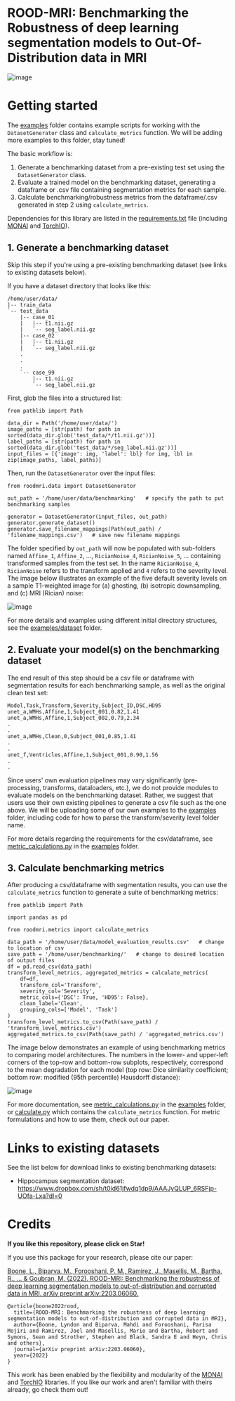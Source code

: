 # **ROOD-MRI**: **B**enchmarking the **R**obustness of deep learning segmentation models to **O**ut-**O**f-**D**istribution data in **MRI**

![image](https://user-images.githubusercontent.com/22750822/157528340-d112408c-e3de-4ce7-87f8-8afb57d8d3da.png)

# Getting started

The [examples](https://github.com/AICONSlab/roodmri/tree/main/examples) folder contains example scripts for working with the `DatasetGenerator` class and `calculate_metrics` function. We will be adding more examples to this folder, stay tuned!

The basic workflow is:

1. Generate a benchmarking dataset from a pre-existing test set using the `DatasetGenerator` class.
2. Evaluate a trained model on the benchmarking dataset, generating a
dataframe or .csv file containing segmentation metrics for each sample.
3. Calculate benchmarking/robustness metrics from the dataframe/.csv generated
in step 2 using `calculate_metrics`.

Dependencies for this library are listed in the [requirements.txt](https://github.com/AICONSlab/roodmri/blob/main/requirements.txt) file (including [MONAI](https://github.com/Project-MONAI/MONAI) and [TorchIO](https://github.com/fepegar/torchio)).

## 1. Generate a benchmarking dataset

Skip this step if you're using a pre-existing benchmarking dataset (see links to existing datasets below).

If you have a dataset directory that looks like this:

```
/home/user/data/
|-- train_data
`-- test_data
    |-- case_01
    |   |-- t1.nii.gz
    |   `-- seg_label.nii.gz
    |-- case_02
    |   |-- t1.nii.gz
    |   `-- seg_label.nii.gz
    .
    .
    .
    `-- case_99
        |-- t1.nii.gz
        `-- seg_label.nii.gz
```

First, glob the files into a structured list:

```
from pathlib import Path

data_dir = Path('/home/user/data/')
image_paths = [str(path) for path in sorted(data_dir.glob('test_data/*/t1.nii.gz'))]
label_paths = [str(path) for path in sorted(data_dir.glob('test_data/*/seg_label.nii.gz'))]
input_files = [{'image': img, 'label': lbl} for img, lbl in zip(image_paths, label_paths)]
```

Then, run the `DatasetGenerator` over the input files:

```
from roodmri.data import DatasetGenerator

out_path = '/home/user/data/benchmarking'   # specify the path to put benchmarking samples

generator = DatasetGenerator(input_files, out_path)
generator.generate_dataset()
generator.save_filename_mappings(Path(out_path) / 'filename_mappings.csv')   # save new filename mappings
```

The folder specified by `out_path` will now be populated with sub-folders named `Affine_1`, `Affine_2`, ..., `RicianNoise_4`, `RicianNoise_5`, ... containing transformed samples from the test set. In the name `RicianNoise_4`, `RicianNoise` refers to the transform applied and `4` refers to the severity level. The image below illustrates an example of the five default severity levels on a sample T1-weighted image for (a) ghosting, (b) isotropic downsampling, and (c) MRI (Rician) noise:

![image](https://user-images.githubusercontent.com/22750822/157904816-5c2ea501-9059-4783-a590-d61c947fda82.png)

For more details and examples using different initial directory structures, see the [examples/dataset](https://github.com/AICONSlab/roodmri/tree/main/examples/dataset) folder.

## 2. Evaluate your model(s) on the benchmarking dataset

The end result of this step should be a csv file or dataframe with segmentation results for each benchmarking sample, as well as the original clean test set:

```
Model,Task,Transform,Severity,Subject_ID,DSC,HD95
unet_a,WMHs,Affine,1,Subject_001,0.82,1.41
unet_a,WMHs,Affine,1,Subject_002,0.79,2.34
.
.
unet_a,WMHs,Clean,0,Subject_001,0.85,1.41
.
.
unet_f,Ventricles,Affine,1,Subject_001,0.90,1.56
.
.
```

Since users' own evaluation pipelines may vary significantly (pre-processing, transforms, dataloaders, etc.), we do not provide modules to evaluate models on the benchmarking dataset. Rather, we suggest that users use their own existing pipelines to generate a csv file such as the one above. We will be uploading some of our own examples to the [examples](https://github.com/AICONSlab/roodmri/tree/main/examples) folder, including code for how to parse the transform/severity level folder name.

For more details regarding the requirements for the csv/dataframe, see [metric_calculations.py](https://github.com/AICONSlab/roodmri/blob/main/examples/metrics/metric_calculations.py) in the [examples](https://github.com/AICONSlab/roodmri/tree/main/examples) folder.

## 3. Calculate benchmarking metrics

After producing a csv/dataframe with segmentation results, you can use the `calculate_metrics` function to generate a suite of benchmarking metrics:

```
from pathlib import Path

import pandas as pd

from roodmri.metrics import calculate_metrics

data_path = '/home/user/data/model_evaluation_results.csv'   # change to location of csv
save_path = '/home/user/benchmarking/'   # change to desired location of output files
df = pd.read_csv(data_path)
transform_level_metrics, aggregated_metrics = calculate_metrics(
    df=df,
    transform_col='Transform',
    severity_col='Severity',
    metric_cols={'DSC': True, 'HD95': False},
    clean_label='Clean',
    grouping_cols=['Model', 'Task']
)
transform_level_metrics.to_csv(Path(save_path) / 'transform_level_metrics.csv')
aggregated_metrics.to_csv(Path(save_path) / 'aggregated_metrics.csv')
```

The image below demonstrates an example of using benchmarking metrics to comparing model architectures. The numbers in the lower- and upper-left corners of the top-row and bottom-row subplots, respectively, correspond to the mean degradation for each model (top row: Dice similarity coefficient; bottom row: modified (95th percentile) Hausdorff distance):

![image](https://user-images.githubusercontent.com/22750822/157905587-e475c048-d2a7-453c-8d8d-8020afba9e6c.png)

For more documentation, see [metric_calculations.py](https://github.com/AICONSlab/roodmri/blob/main/examples/metrics/metric_calculations.py) in the [examples](https://github.com/AICONSlab/roodmri/tree/main/examples) folder, or [calculate.py](https://github.com/AICONSlab/roodmri/blob/main/roodmri/metrics/calculate.py) which contains the `calculate_metrics` function. For metric formulations and how to use them, check out our paper.

# Links to existing datasets

See the list below for download links to existing benchmarking datasets:

- Hippocampus segmentation dataset: https://www.dropbox.com/sh/t0id61jfwdq1dp9/AAAJyQLUP_6RSFjp-UOfa-Lxa?dl=0

# Credits

**If you like this repository, please click on Star!**

If you use this package for your research, please cite our paper:

[Boone, L., Biparva, M., Forooshani, P. M., Ramirez, J., Masellis, M., Bartha, R., ... & Goubran, M. (2022). ROOD-MRI: Benchmarking the robustness of deep learning segmentation models to out-of-distribution and corrupted data in MRI. arXiv preprint arXiv:2203.06060.](https://arxiv.org/abs/2203.06060)

```
@article{boone2022rood,
  title={ROOD-MRI: Benchmarking the robustness of deep learning segmentation models to out-of-distribution and corrupted data in MRI},
  author={Boone, Lyndon and Biparva, Mahdi and Forooshani, Parisa Mojiri and Ramirez, Joel and Masellis, Mario and Bartha, Robert and Symons, Sean and Strother, Stephen and Black, Sandra E and Heyn, Chris and others},
  journal={arXiv preprint arXiv:2203.06060},
  year={2022}
}
```

This work has been enabled by the flexibility and modularity of the [MONAI](https://github.com/Project-MONAI/MONAI) and [TorchIO](https://github.com/fepegar/torchio) libraries. If you like our work and aren't familiar with theirs already, go check them out!
